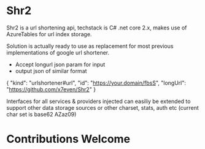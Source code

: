 # Shr2
Shr2 is a url shortening api, techstack is C# .net core 2.x, makes use of AzureTables for url index storage.

Solution is actually ready to use as replacement for most previous implementations of google url shortener.

- Accept longurl json param for input
- output json of similar format 

{
 "kind": "urlshortener#url",
 "id": "https://your.domain/fbsS",
 "longUrl": "https://github.com/x7even/Shr2"
}

Interfaces for all services & providers injected can easiliy be extended to support other data storage sources or other charset, stats, auth etc (current char set is base62 AZaz09)

# Contributions Welcome
